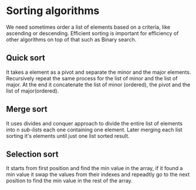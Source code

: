 # Sorting algorithms

We need sometimes order a list of elements based on a criteria, like ascending or descending. Efficient sorting is important for efficiency of other algorithms on top of that such as Binary search.

## Quick sort

It takes a element as a pivot and separate the minor and the major elements. Recursively repeat the same process for the list of minor and the list of major. At the end it concatenate the list of minor (ordered), the pivot and the list of major(ordered).

## Merge sort

It uses divides and conquer approach to divide the entire list of elements into n *sub-lists* each one containing one element. Later merging each list sorting it's elements until just one list sorted result.

## Selection sort

It starts from first position and find the min value in the array, if it found a min value it swap the values from their indexes and repeadtly go to the next position to find the min value in the rest of the array.

